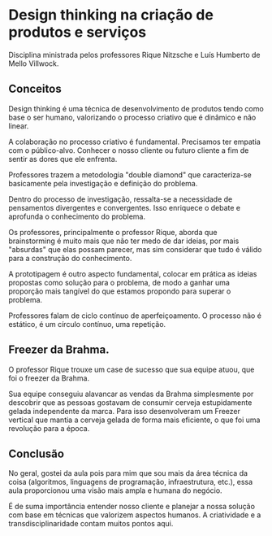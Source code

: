 # Design thinking na criação de produtos e serviços

Disciplina ministrada pelos professores Rique Nitzsche e Luís Humberto de Mello Villwock.

## Conceitos

Design thinking é uma técnica de desenvolvimento de produtos tendo como base o ser humano, valorizando o processo criativo que é dinâmico e não linear.

A colaboração no processo criativo é fundamental. Precisamos ter empatia com o público-alvo. Conhecer o nosso cliente ou futuro cliente a fim de sentir as dores que ele enfrenta.

Professores trazem a metodologia "double diamond" que caracteriza-se basicamente pela investigação e definição do problema.

Dentro do processo de investigação, ressalta-se a necessidade de pensamentos divergentes e convergentes. Isso enriquece o debate e aprofunda o conhecimento do problema.

Os professores, principalmente o professor Rique, aborda que brainstorming é muito mais que não ter medo de dar ideias, por mais "absurdas" que elas possam parecer, mas sim considerar que tudo é válido para a construção do conhecimento.

A prototipagem é outro aspecto fundamental, colocar em prática as ideias propostas como solução para o problema, de modo a ganhar uma proporção mais tangível do que estamos propondo para superar o problema.

Professores falam de ciclo contínuo de aperfeiçoamento. O processo não é estático, é um círculo contínuo, uma repetição.

## Freezer da Brahma.

O professor Rique trouxe um case de sucesso que sua equipe atuou, que foi o freezer da Brahma. 

Sua equipe conseguiu alavancar as vendas da Brahma simplesmente por descobrir que as pessoas gostavam de consumir cerveja estupidamente gelada independente da marca. Para isso desenvolveram um Freezer vertical que mantia a cerveja gelada de forma mais eficiente, o que foi uma revolução para a época.

## Conclusão

No geral, gostei da aula pois para mim que sou mais da área técnica da coisa (algoritmos, linguagens de programação, infraestrutura, etc.), essa aula proporcionou uma visão mais ampla e humana do negócio. 

É de suma importância entender nosso cliente e planejar a nossa solução com base em técnicas que valorizem aspectos humanos. A criatividade e a transdisciplinaridade contam muitos pontos aqui.